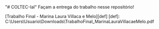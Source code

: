 "# COLTEC-IaI"
Façam a entrega do trabalho nesse repositório!

[Trabalho Final - Marina Laura Villaca e Melo][def]
[def]: C:\Users\Usuario\Downloads\TrabalhoFinal_MarinaLauraVillacaeMelo.pdf
